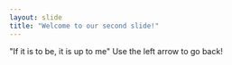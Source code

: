 ```yaml
---
layout: slide
title: "Welcome to our second slide!"
---
```

"If it is to be, it is up to me"
Use the left arrow to go back!
